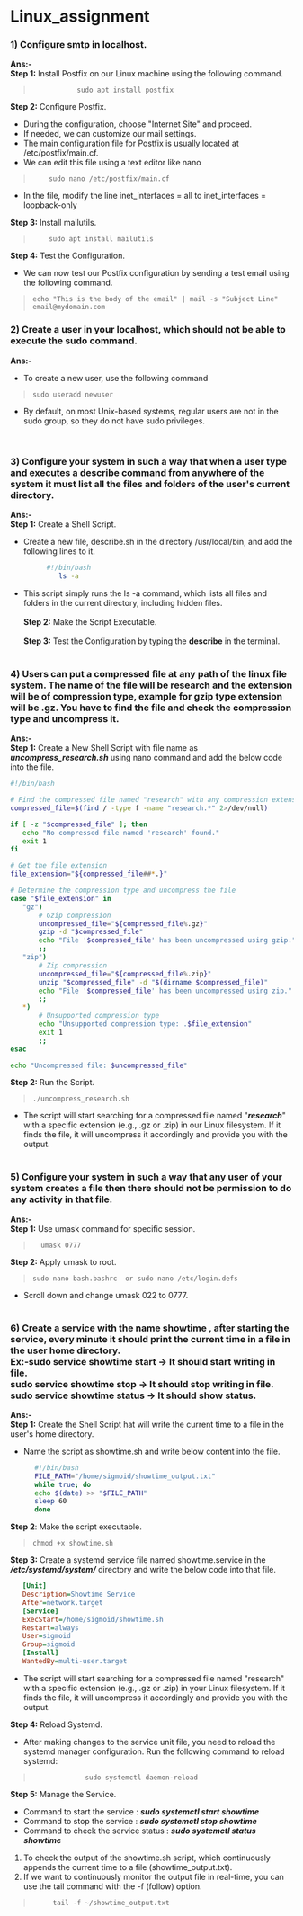 # Linux_assignment

### 1)  Configure smtp in localhost.<br>
**Ans:-** <br>
**Step 1:** Install Postfix  on our Linux machine using the following command.<br> 
>                sudo apt install postfix
              
  **Step 2:** Configure Postfix.<br>
  +  During the configuration, choose "Internet Site" and proceed.<br>
  +  If needed, we can customize our mail settings. <br>
  +  The main configuration file for Postfix is usually located at /etc/postfix/main.cf. <br>
  +  We can edit this file using a text editor like nano  <br>
 >         sudo nano /etc/postfix/main.cf
  +  In the file, modify the line  inet_interfaces = all to inet_interfaces = loopback-only <br>
        
**Step 3:** Install mailutils.<br>
  >         sudo apt install mailutils 
**Step 4:** Test the Configuration.<br>
  +   We can now test our Postfix configuration by sending a test email using the following command.<br>
   >     echo "This is the body of the email" | mail -s "Subject Line" email@mydomain.com
  
### 2)  Create a user in your localhost, which should not be able to execute the sudo command. <br>
**Ans:-** <br>
  - To create a new user, use the following command <br>
>     sudo useradd newuser
  - By default, on most Unix-based systems, regular users are not in the sudo group, so they do not have sudo privileges.
<br>

### 3) Configure your system in such a way that when a user type and executes a describe command from anywhere of the system    it must list all the files and folders of the user's current directory. <br>
 **Ans:-** <br>
 **Step 1:** Create a Shell Script.<br>
   +  Create a new file, describe.sh in the directory /usr/local/bin, and add the following lines to it.<br>
``` ble.sh 
         #!/bin/bash
            ls -a
```
   -  This script simply runs the ls -a command, which lists all files and folders in the current directory,
       including hidden files.<br><br>
 **Step 2:** Make the Script Executable.<br><br>
 **Step 3:** Test the Configuration by typing the **describe** in the terminal.<br><br>

### 4) Users can put a compressed file at any path of the linux file system. The name of the file will be research and the extension will be of compression type, example for gzip type extension will be .gz. You have to find the file and check the compression type and uncompress it.<br>
**Ans:-** <br>
   **Step 1:** Create a New Shell Script with file name as **_uncompress_research.sh_** using nano command and add the below code into the file.
 ``` ble.sh 
 #!/bin/bash

# Find the compressed file named "research" with any compression extension
compressed_file=$(find / -type f -name "research.*" 2>/dev/null)

if [ -z "$compressed_file" ]; then
    echo "No compressed file named 'research' found."
    exit 1
fi

# Get the file extension
file_extension="${compressed_file##*.}"

# Determine the compression type and uncompress the file
case "$file_extension" in
    "gz")
        # Gzip compression
        uncompressed_file="${compressed_file%.gz}"
        gzip -d "$compressed_file"
        echo "File '$compressed_file' has been uncompressed using gzip."
        ;;
    "zip")
        # Zip compression
        uncompressed_file="${compressed_file%.zip}"
        unzip "$compressed_file" -d "$(dirname $compressed_file)"
        echo "File '$compressed_file' has been uncompressed using zip."
        ;;
    *)
        # Unsupported compression type
        echo "Unsupported compression type: .$file_extension"
        exit 1
        ;;
esac

echo "Uncompressed file: $uncompressed_file"
```
 **Step 2:** Run the Script.<br>
 >     ./uncompress_research.sh
+  The script will start searching for a compressed file named "**_research_**" with a specific extension (e.g., .gz or .zip) in our Linux filesystem. If it finds the file, it will uncompress it accordingly and provide you with the output.<br><br>
### 5) Configure your system in such a way that any user of your system creates a file then there should not be permission to do any activity in that file.<br>
**Ans:-**  <br>
 **Step 1:** Use umask command for specific session.<br>
  >       umask 0777
  **Step 2:** Apply umask to root.<br>
  >     sudo nano bash.bashrc  or sudo nano /etc/login.defs
   - Scroll down and change umask 022 to 0777.<br><br>

### 6) Create a service with the name showtime , after starting the service, every minute it should print the current time in a file in the user home directory.<br>                                                                                Ex:-sudo service showtime start -> It should start writing in file.<br>                                                     sudo service showtime stop -> It should stop writing in file. <br>                                                      sudo service showtime status -> It should show status.<br>
 **Ans:-** <br>
**Step 1:** Create the Shell Script hat will write the current time to a file in the user's home directory.
-  Name the script as showtime.sh and write below content into the file.
```  ble.sh 
      #!/bin/bash
      FILE_PATH="/home/sigmoid/showtime_output.txt"
      while true; do
      echo $(date) >> "$FILE_PATH"
      sleep 60  
      done
```
**Step 2**: Make the script executable.<br>
  >     chmod +x showtime.sh
 **Step 3:** Create a systemd service file named showtime.service in the ***/etc/systemd/system/*** directory and write the below code into that file.
  ``` ini  
     [Unit]
     Description=Showtime Service
     After=network.target
     [Service]
     ExecStart=/home/sigmoid/showtime.sh
     Restart=always
     User=sigmoid
     Group=sigmoid
     [Install]
     WantedBy=multi-user.target
  ```


+  The script will start searching for a compressed file named "research" with a specific extension (e.g., .gz or .zip) in your Linux filesystem. If it finds the file, it will uncompress it accordingly and provide you with the output.

**Step 4:**  Reload Systemd.<br>
+   After making changes to the service unit file, you need to reload the systemd manager configuration.                    Run the following command to reload systemd:<br>
>                  sudo systemctl daemon-reload
 **Step 5:** Manage the Service.<br>
 +  Command to start the service : ***sudo systemctl start showtime***<br>
 + Command to stop the service  : ***sudo systemctl stop showtime***<br>
 + Command to check the service status : ***sudo systemctl status showtime***<br>
 1. To check the output of the showtime.sh script, which continuously appends the current time to a file (showtime_output.txt).<br>
 2.  If we want to continuously monitor the output file in real-time, you can use the tail command with the -f (follow) option. <br>
 >          tail -f ~/showtime_output.txt
